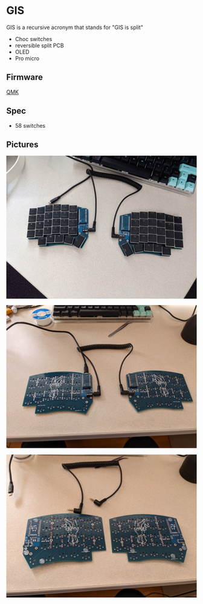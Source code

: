 # GIS
GIS is a recursive acronym that stands for "GIS is split"

* Choc switches
* reversible split PCB
* OLED
* Pro micro

## Firmware
[QMK](https://github.com/ec965/qmk_firmware/tree/split-kb/keyboards/gis)

## Spec

* 58 switches

## Pictures

![built](/pics/built.jpg)

![front](/pics/front.jpg)

![back](/pics/back.jpg)

